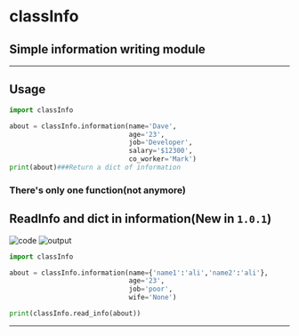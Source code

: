 # classInfo

## Simple information writing module
****
## Usage
```py
import classInfo

about = classInfo.information(name='Dave',
                              age='23',
                              job='Developer',
                              salary='$12300',
                              co_worker='Mark')
print(about)###Return a dict of information
```
### There's only one function(not anymore)

## ReadInfo and dict in information(New in `1.0.1`)
![code](https://i.ibb.co/ydjGSCH/image.png)
![output](https://i.ibb.co/XJ3Hp5y/image.png)
```py
import classInfo

about = classInfo.information(name={'name1':'ali','name2':'ali'},
                              age='23',
                              job='poor',
                              wife='None')

print(classInfo.read_info(about))
```
****
